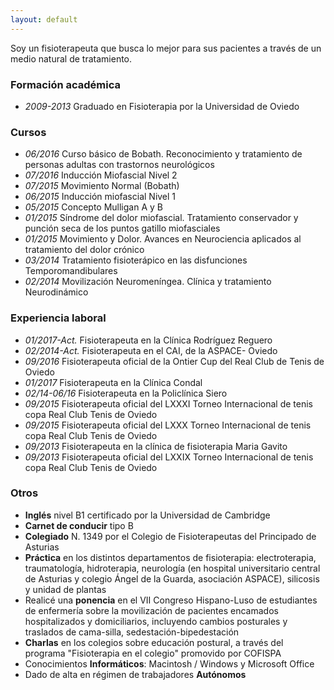 ```yaml
---
layout: default
---
```


<p id="cita">Soy un fisioterapeuta que busca lo mejor para sus pacientes a través de un medio natural de tratamiento.</p>


### Formación académica
- _2009-2013_ Graduado en Fisioterapia por la Universidad de Oviedo


### Cursos
- _06/2016_ Curso básico de Bobath. Reconocimiento y tratamiento de personas adultas 
con trastornos neurológicos
- _07/2016_ Inducción Miofascial Nivel 2
- _07/2015_ Movimiento Normal (Bobath)
- _06/2015_ Inducción miofascial Nivel 1
- _05/2015_ Concepto Mulligan A y B
- _01/2015_ Síndrome del dolor miofascial. Tratamiento conservador y punción seca de los puntos 
 gatillo miofasciales 
- _01/2015_ Movimiento y Dolor. Avances en Neurociencia aplicados al tratamiento del dolor crónico
- _03/2014_ Tratamiento fisioterápico en las disfunciones Temporomandibulares
- _02/2014_ Movilización Neuromeníngea. Clínica y tratamiento Neurodinámico



### Experiencia laboral
- _01/2017-Act._  Fisioterapeuta en la Clínica Rodríguez Reguero
- _02/2014-Act._  Fisioterapeuta en el CAI, de la ASPACE- Oviedo
- _09/2016_ Fisioterapeuta oficial de la Ontier Cup del Real Club de Tenis de Oviedo
- _01/2017_  Fisioterapeuta en la Clínica Condal
- _02/14-06/16_         Fisioterapeuta en la Policlínica Siero
- _09/2015_ Fisioterapeuta oficial del LXXXI Torneo Internacional de tenis copa Real Club Tenis de Oviedo
- _09/2015_ Fisioterapeuta oficial del LXXX Torneo Internacional de tenis copa Real Club Tenis de Oviedo
- _09/2013_ Fisioterapeuta en la clínica de fisioterapia Maria Gavito
- _09/2013_ Fisioterapeuta oficial del LXXIX Torneo Internacional de tenis copa Real Club Tenis de Oviedo


### Otros
- **Inglés** nivel B1 certificado por la Universidad de Cambridge
- **Carnet de conducir** tipo B
- **Colegiado** N. 1349 por el Colegio de Fisioterapeutas del Principado de Asturias
- **Práctica** en los distintos departamentos de fisioterapia: electroterapia, traumatología, hidroterapia, neurología (en hospital universitario central de Asturias y colegio Ángel de la Guarda, asociación ASPACE), silicosis y unidad de plantas
- Realicé una **ponencia** en el VII Congreso Hispano-Luso de estudiantes de enfermería sobre la movilización de pacientes encamados hospitalizados y domiciliarios, incluyendo cambios posturales y traslados de cama-silla, sedestación-bipedestación
- **Charlas** en los colegios sobre educación postural, a través del programa "Fisioterapia en el colegio" promovido por COFISPA
- Conocimientos **Informáticos**: Macintosh / Windows y Microsoft Office
- Dado de alta en régimen de trabajadores **Autónomos**

